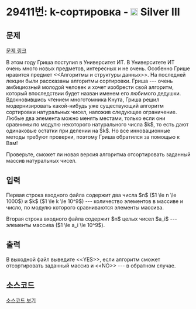 # 29411번: k-сортировка - <img src="https://static.solved.ac/tier_small/8.svg" style="height:20px" /> Silver III

<!-- performance -->

<!-- 문제 제출 후 깃허브에 푸시를 했을 때 제출한 코드의 성능이 입력될 공간입니다.-->

<!-- end -->

## 문제

[문제 링크](https://boj.kr/29411)


<p>В этом году Гриша поступил в Университет ИТ. В Университете ИТ очень много новых предметов, интересных и не очень. Особенно Грише нравится предмет &lt;&lt;Алгоритмы и структуры данных&gt;&gt;. На последней лекции были рассказаны алгоритмы сортировки. Гриша --- очень амбициозный молодой человек и хочет изобрести свой алгоритм, который впоследствии будет назван именем его любимого дедушки. Вдохновившись чтением многотомника Кнута, Гриша решил модернизировать какой-нибудь уже существующий алгоритм сортировки натуральных чисел, наложив следующее ограничение. Любые два элемента можно менять местами, только если они сравнимы по модулю некоторого натурального числа $k$, то есть дают одинаковые остатки при делении на $k$. Но все инновационные методы требуют проверки, поэтому Гриша обратился за помощью к Вам! </p>

<p>Проверьте, сможет ли новая версия алгоритма отсортировать заданный массив натуральных чисел.</p>



## 입력


<p>Первая строка входного файла содержит два числа $n$ ($1 \le n \le 1000$) и $k$ ($1 \le k \le 10^9$) --- количество элементов в массиве и число, по модулю которого сравниваются элементы массива.</p>

<p>Вторая строка входного файла содержит $n$ целых чисел $a_i$ --- элементы массива ($1 \le a_i \le 10^9$).</p>



## 출력


<p>В выходной файл выведите &lt;&lt;YES&gt;&gt;, если алгоритм сможет отсортировать заданный массив и &lt;&lt;NO&gt;&gt; --- в обратном случае.</p>



## 소스코드

[소스코드 보기](k-сортировка.cpp)